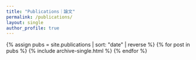```yaml
---
title: "Publications｜論文"
permalink: /publications/
layout: single
author_profile: true
---
```


<div class="entries-list">
{% assign pubs = site.publications | sort: "date" | reverse %}
{% for post in pubs %}
  {% include archive-single.html %}
{% endfor %}
</div>
